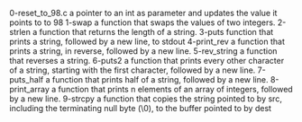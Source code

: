 0-reset_to_98.c
a pointer to an int as parameter and updates the value it points to to 98
1-swap
a function that swaps the values of two integers.
2-strlen
a function that returns the length of a string.
3-puts
function that prints a string, followed by a new line, to stdout
4-print_rev
a function that prints a string, in reverse, followed by a new line.
5-rev_string
a function that reverses a string.
6-puts2
a function that prints every other character of a string, starting with the first character, followed by a new line.
7-puts_half
a function that prints half of a string, followed by a new line.
8-print_array
a function that prints n elements of an array of integers, followed by a new line.
9-strcpy
a function that copies the string pointed to by src, including the terminating null byte (\0), to the buffer pointed to by dest
